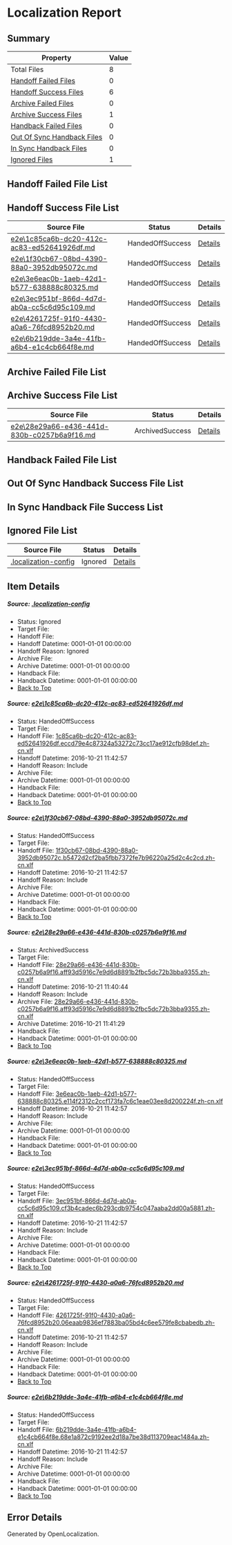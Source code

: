 # <a name='report-top'></a> Localization Report

## Summary
 Property | Value 
 -------- | ----- 
 Total Files | 8
[ Handoff Failed Files ](#handoff-failed-list)| 0
[ Handoff Success Files ](#handoff-success-list)| 6
[ Archive Failed Files ](#archive-failed-list)| 0
[ Archive Success Files ](#archive-success-list)| 1
[ Handback Failed Files ](#handback-failed-list)| 0
[ Out Of Sync Handback Files ](#outofsync-handback-success-list)| 0
[ In Sync Handback Files ](#insync-handback-success-list)| 0
[ Ignored Files ](#ignored-list)| 1

## <a name='handoff-failed-list'></a> Handoff Failed File List

## <a name='handoff-success-list'></a> Handoff Success File List
 Source File | Status | Details 
 ----------- | ------ | ------- 
 [e2e\1c85ca6b-dc20-412c-ac83-ed52641926df.md](https://github.com/OpenLocalizationTestOrg/ol-test0/blob/50242c75f8c628f7965a5cf3d357c9c666394077/e2e/1c85ca6b-dc20-412c-ac83-ed52641926df.md) | HandedOffSuccess | [Details](#bcdcf77825f6c050937bd657e4256386d6dfb6fb1)
 [e2e\1f30cb67-08bd-4390-88a0-3952db95072c.md](https://github.com/OpenLocalizationTestOrg/ol-test0/blob/274ded934fa9987b6861ae84838b29b7371a84a1/e2e/1f30cb67-08bd-4390-88a0-3952db95072c.md) | HandedOffSuccess | [Details](#a6d748e41fe6b4605e61712187d1e2cf7501267d2)
 [e2e\3e6eac0b-1aeb-42d1-b577-638888c80325.md](https://github.com/OpenLocalizationTestOrg/ol-test0/blob/19e6badc4c649421266e3f457522285089fb15b0/e2e/3e6eac0b-1aeb-42d1-b577-638888c80325.md) | HandedOffSuccess | [Details](#82c29ff1edc20cf457eec5b8fe84b4f11acf6b384)
 [e2e\3ec951bf-866d-4d7d-ab0a-cc5c6d95c109.md](https://github.com/OpenLocalizationTestOrg/ol-test0/blob/19e6badc4c649421266e3f457522285089fb15b0/e2e/3ec951bf-866d-4d7d-ab0a-cc5c6d95c109.md) | HandedOffSuccess | [Details](#588a49a14fcb9e2b3925f29ad99d81e113434b1c5)
 [e2e\4261725f-91f0-4430-a0a6-76fcd8952b20.md](https://github.com/OpenLocalizationTestOrg/ol-test0/blob/7e7fbade84345b29a971aa3e6614542c8955b221/e2e/4261725f-91f0-4430-a0a6-76fcd8952b20.md) | HandedOffSuccess | [Details](#71a614b6da39a202e3ea69fdef4d5c918c17b5736)
 [e2e\6b219dde-3a4e-41fb-a6b4-e1c4cb664f8e.md](https://github.com/OpenLocalizationTestOrg/ol-test0/blob/a2451e1a00adb3b2eb0fa811a2887ec027de1410/e2e/6b219dde-3a4e-41fb-a6b4-e1c4cb664f8e.md) | HandedOffSuccess | [Details](#b64400ece27e23af34161a5c478e5fdeeb778d0f7)

## <a name='archive-failed-list'></a> Archive Failed File List

## <a name='archive-success-list'></a> Archive Success File List
 Source File | Status | Details 
 ----------- | ------ | ------- 
 [e2e\28e29a66-e436-441d-830b-c0257b6a9f16.md](https://github.com/OpenLocalizationTestOrg/ol-test0/blob/a9fb607f4265b300b9b85f8eb2dd2cf43724ed72/e2e/28e29a66-e436-441d-830b-c0257b6a9f16.md) | ArchivedSuccess | [Details](#b1cc1d6e1ac72d432ab5e5f11861cc6eb581b9f93)

## <a name='handback-failed-list'></a> Handback Failed File List

## <a name='outofsync-handback-success-list'></a> Out Of Sync Handback Success File List

## <a name='insync-handback-success-list'></a> In Sync Handback File Success List

## <a name='ignored-list'></a> Ignored File List
 Source File | Status | Details 
 ----------- | ------ | ------- 
 [.localization-config](https://github.com/OpenLocalizationTestOrg/ol-test0/blob/a2451e1a00adb3b2eb0fa811a2887ec027de1410/.localization-config) | Ignored | [Details](#c268a05ecaa7ec85942ed632c29928ee5bd6da8d0)

## Item Details
##### <a name='c268a05ecaa7ec85942ed632c29928ee5bd6da8d0'></a> Source: [.localization-config](https://github.com/OpenLocalizationTestOrg/ol-test0/blob/a2451e1a00adb3b2eb0fa811a2887ec027de1410/.localization-config)
* Status: Ignored
* Target File: 
* Handoff File: 
* Handoff Datetime: 0001-01-01 00:00:00
* Handoff Reason: Ignored
* Archive File: 
* Archive Datetime: 0001-01-01 00:00:00
* Handback File: 
* Handback Datetime: 0001-01-01 00:00:00
* [Back to Top](#report-top)

##### <a name='bcdcf77825f6c050937bd657e4256386d6dfb6fb1'></a> Source: [e2e\1c85ca6b-dc20-412c-ac83-ed52641926df.md](https://github.com/OpenLocalizationTestOrg/ol-test0/blob/50242c75f8c628f7965a5cf3d357c9c666394077/e2e/1c85ca6b-dc20-412c-ac83-ed52641926df.md)
* Status: HandedOffSuccess
* Target File: 
* Handoff File: [1c85ca6b-dc20-412c-ac83-ed52641926df.eccd79e4c87324a53272c73cc17ae912cfb98def.zh-cn.xlf](https://github.com/OpenLocalizationTestOrg/ol-test0-handoff/blob/71687e9d6c3fb1c058c3644abaf0499af2b1bd25/ol-handoff/OpenLocalizationTestOrg/ol-test0-zhcn/shujia/ht/1c85ca6b-dc20-412c-ac83-ed52641926df.eccd79e4c87324a53272c73cc17ae912cfb98def.zh-cn.xlf)
* Handoff Datetime: 2016-10-21 11:42:57
* Handoff Reason: Include
* Archive File: 
* Archive Datetime: 0001-01-01 00:00:00
* Handback File: 
* Handback Datetime: 0001-01-01 00:00:00
* [Back to Top](#report-top)

##### <a name='a6d748e41fe6b4605e61712187d1e2cf7501267d2'></a> Source: [e2e\1f30cb67-08bd-4390-88a0-3952db95072c.md](https://github.com/OpenLocalizationTestOrg/ol-test0/blob/274ded934fa9987b6861ae84838b29b7371a84a1/e2e/1f30cb67-08bd-4390-88a0-3952db95072c.md)
* Status: HandedOffSuccess
* Target File: 
* Handoff File: [1f30cb67-08bd-4390-88a0-3952db95072c.b5472d2cf2ba5fbb7372fe7b96220a25d2c4c2cd.zh-cn.xlf](https://github.com/OpenLocalizationTestOrg/ol-test0-handoff/blob/71687e9d6c3fb1c058c3644abaf0499af2b1bd25/ol-handoff/OpenLocalizationTestOrg/ol-test0-zhcn/shujia/ht/1f30cb67-08bd-4390-88a0-3952db95072c.b5472d2cf2ba5fbb7372fe7b96220a25d2c4c2cd.zh-cn.xlf)
* Handoff Datetime: 2016-10-21 11:42:57
* Handoff Reason: Include
* Archive File: 
* Archive Datetime: 0001-01-01 00:00:00
* Handback File: 
* Handback Datetime: 0001-01-01 00:00:00
* [Back to Top](#report-top)

##### <a name='b1cc1d6e1ac72d432ab5e5f11861cc6eb581b9f93'></a> Source: [e2e\28e29a66-e436-441d-830b-c0257b6a9f16.md](https://github.com/OpenLocalizationTestOrg/ol-test0/blob/a9fb607f4265b300b9b85f8eb2dd2cf43724ed72/e2e/28e29a66-e436-441d-830b-c0257b6a9f16.md)
* Status: ArchivedSuccess
* Target File: 
* Handoff File: [28e29a66-e436-441d-830b-c0257b6a9f16.aff93d5916c7e9d6d8891b2fbc5dc72b3bba9355.zh-cn.xlf](https://github.com/OpenLocalizationTestOrg/ol-test0-handoff/blob/5a498d6a64535e03b0cb200eae043f00677ffbb6/ol-handoff/OpenLocalizationTestOrg/ol-test0-zhcn/shujia/ht/28e29a66-e436-441d-830b-c0257b6a9f16.aff93d5916c7e9d6d8891b2fbc5dc72b3bba9355.zh-cn.xlf)
* Handoff Datetime: 2016-10-21 11:40:44
* Handoff Reason: Include
* Archive File: [28e29a66-e436-441d-830b-c0257b6a9f16.aff93d5916c7e9d6d8891b2fbc5dc72b3bba9355.zh-cn.xlf](https://github.com/OpenLocalizationTestOrg/ol-test0-handoff/blob/325175aff065bc72563060c07fb64ad773a93d5a/ol-archive/OpenLocalizationTestOrg/ol-test0-zhcn/shujia/ht/28e29a66-e436-441d-830b-c0257b6a9f16.aff93d5916c7e9d6d8891b2fbc5dc72b3bba9355.zh-cn.xlf)
* Archive Datetime: 2016-10-21 11:41:29
* Handback File: 
* Handback Datetime: 0001-01-01 00:00:00
* [Back to Top](#report-top)

##### <a name='82c29ff1edc20cf457eec5b8fe84b4f11acf6b384'></a> Source: [e2e\3e6eac0b-1aeb-42d1-b577-638888c80325.md](https://github.com/OpenLocalizationTestOrg/ol-test0/blob/19e6badc4c649421266e3f457522285089fb15b0/e2e/3e6eac0b-1aeb-42d1-b577-638888c80325.md)
* Status: HandedOffSuccess
* Target File: 
* Handoff File: [3e6eac0b-1aeb-42d1-b577-638888c80325.e114f2312c2ccf173fa7c6c1eae03ee8d200224f.zh-cn.xlf](https://github.com/OpenLocalizationTestOrg/ol-test0-handoff/blob/71687e9d6c3fb1c058c3644abaf0499af2b1bd25/ol-handoff/OpenLocalizationTestOrg/ol-test0-zhcn/shujia/ht/3e6eac0b-1aeb-42d1-b577-638888c80325.e114f2312c2ccf173fa7c6c1eae03ee8d200224f.zh-cn.xlf)
* Handoff Datetime: 2016-10-21 11:42:57
* Handoff Reason: Include
* Archive File: 
* Archive Datetime: 0001-01-01 00:00:00
* Handback File: 
* Handback Datetime: 0001-01-01 00:00:00
* [Back to Top](#report-top)

##### <a name='588a49a14fcb9e2b3925f29ad99d81e113434b1c5'></a> Source: [e2e\3ec951bf-866d-4d7d-ab0a-cc5c6d95c109.md](https://github.com/OpenLocalizationTestOrg/ol-test0/blob/19e6badc4c649421266e3f457522285089fb15b0/e2e/3ec951bf-866d-4d7d-ab0a-cc5c6d95c109.md)
* Status: HandedOffSuccess
* Target File: 
* Handoff File: [3ec951bf-866d-4d7d-ab0a-cc5c6d95c109.cf3b4cadec6b293cdb9754c047aaba2dd00a5881.zh-cn.xlf](https://github.com/OpenLocalizationTestOrg/ol-test0-handoff/blob/71687e9d6c3fb1c058c3644abaf0499af2b1bd25/ol-handoff/OpenLocalizationTestOrg/ol-test0-zhcn/shujia/ht/3ec951bf-866d-4d7d-ab0a-cc5c6d95c109.cf3b4cadec6b293cdb9754c047aaba2dd00a5881.zh-cn.xlf)
* Handoff Datetime: 2016-10-21 11:42:57
* Handoff Reason: Include
* Archive File: 
* Archive Datetime: 0001-01-01 00:00:00
* Handback File: 
* Handback Datetime: 0001-01-01 00:00:00
* [Back to Top](#report-top)

##### <a name='71a614b6da39a202e3ea69fdef4d5c918c17b5736'></a> Source: [e2e\4261725f-91f0-4430-a0a6-76fcd8952b20.md](https://github.com/OpenLocalizationTestOrg/ol-test0/blob/7e7fbade84345b29a971aa3e6614542c8955b221/e2e/4261725f-91f0-4430-a0a6-76fcd8952b20.md)
* Status: HandedOffSuccess
* Target File: 
* Handoff File: [4261725f-91f0-4430-a0a6-76fcd8952b20.06eaab9836ef7883ba05bd4c6ee579fe8cbabedb.zh-cn.xlf](https://github.com/OpenLocalizationTestOrg/ol-test0-handoff/blob/71687e9d6c3fb1c058c3644abaf0499af2b1bd25/ol-handoff/OpenLocalizationTestOrg/ol-test0-zhcn/shujia/ht/4261725f-91f0-4430-a0a6-76fcd8952b20.06eaab9836ef7883ba05bd4c6ee579fe8cbabedb.zh-cn.xlf)
* Handoff Datetime: 2016-10-21 11:42:57
* Handoff Reason: Include
* Archive File: 
* Archive Datetime: 0001-01-01 00:00:00
* Handback File: 
* Handback Datetime: 0001-01-01 00:00:00
* [Back to Top](#report-top)

##### <a name='b64400ece27e23af34161a5c478e5fdeeb778d0f7'></a> Source: [e2e\6b219dde-3a4e-41fb-a6b4-e1c4cb664f8e.md](https://github.com/OpenLocalizationTestOrg/ol-test0/blob/a2451e1a00adb3b2eb0fa811a2887ec027de1410/e2e/6b219dde-3a4e-41fb-a6b4-e1c4cb664f8e.md)
* Status: HandedOffSuccess
* Target File: 
* Handoff File: [6b219dde-3a4e-41fb-a6b4-e1c4cb664f8e.68e1a872c9192ee2d18a7be38d113709eac1484a.zh-cn.xlf](https://github.com/OpenLocalizationTestOrg/ol-test0-handoff/blob/71687e9d6c3fb1c058c3644abaf0499af2b1bd25/ol-handoff/OpenLocalizationTestOrg/ol-test0-zhcn/shujia/ht/6b219dde-3a4e-41fb-a6b4-e1c4cb664f8e.68e1a872c9192ee2d18a7be38d113709eac1484a.zh-cn.xlf)
* Handoff Datetime: 2016-10-21 11:42:57
* Handoff Reason: Include
* Archive File: 
* Archive Datetime: 0001-01-01 00:00:00
* Handback File: 
* Handback Datetime: 0001-01-01 00:00:00
* [Back to Top](#report-top)


## Error Details

Generated by OpenLocalization.
